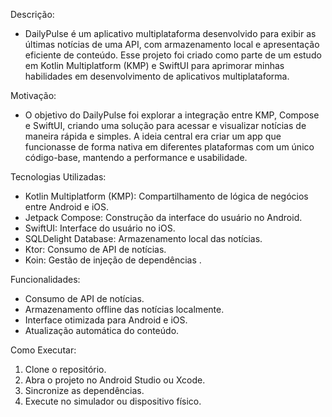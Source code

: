 Descrição:
- DailyPulse é um aplicativo multiplataforma desenvolvido para exibir as últimas notícias de uma API, com armazenamento local e apresentação eficiente de conteúdo. Esse projeto foi criado como parte de um estudo em Kotlin Multiplatform (KMP) e SwiftUI para aprimorar minhas habilidades em desenvolvimento de aplicativos multiplataforma.

Motivação:
- O objetivo do DailyPulse foi explorar a integração entre KMP, Compose e SwiftUI, criando uma solução para acessar e visualizar notícias de maneira rápida e simples. A ideia central era criar um app que funcionasse de forma nativa em diferentes plataformas com um único código-base, mantendo a performance e usabilidade.

Tecnologias Utilizadas:
- Kotlin Multiplatform (KMP): Compartilhamento de lógica de negócios entre Android e iOS.
- Jetpack Compose: Construção da interface do usuário no Android.
- SwiftUI: Interface do usuário no iOS.
- SQLDelight Database: Armazenamento local das notícias.
- Ktor: Consumo de API de notícias.
- Koin: Gestão de injeção de dependências .

Funcionalidades:
- Consumo de API de notícias.
- Armazenamento offline das notícias localmente.
- Interface otimizada para Android e iOS.
- Atualização automática do conteúdo.

Como Executar:
1. Clone o repositório.
2. Abra o projeto no Android Studio ou Xcode.
3. Sincronize as dependências.
4. Execute no simulador ou dispositivo físico.

